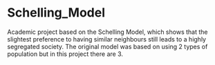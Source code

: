 # Schelling_Model
Academic project based on the Schelling Model, which shows that the slightest preference to having similar neighbours still leads to a highly segregated society. The original model was based on using 2 types of population but in this project there are 3.
